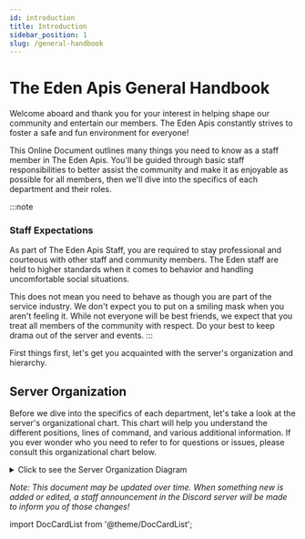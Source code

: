 ```yaml
---
id: introduction
title: Introduction
sidebar_position: 1
slug: /general-handbook
---
```


# The Eden Apis General Handbook

Welcome aboard and thank you for your interest in helping shape our community and entertain our members.
The Eden Apis constantly strives to foster a safe and fun environment for everyone!

This Online Document outlines many things you need to know as a staff member in The Eden Apis. You'll be guided through basic staff responsibilities to better assist the community and make it as enjoyable as possible for all members, then we'll dive into the specifics of each department and their roles.

:::note

### Staff Expectations

As part of The Eden Apis Staff, you are required to stay professional and courteous with other staff and community members. The Eden staff are held to higher standards when it comes to behavior and handling uncomfortable social situations.

This does not mean you need to behave as though you are part of the service industry. We don't expect you to put on a smiling mask when you aren't feeling it. While not everyone will be best friends, we expect that you treat all members of the community with respect.
Do your best to keep drama out of the server and events.
:::

First things first, let's get you acquainted with the server's organization and hierarchy.

## Server Organization

Before we dive into the specifics of each department, let's take a look at the server's organizational chart. This chart will help you understand the different positions, lines of command, and various additional information. If you ever wonder who you need to refer to for questions or issues, please consult this organizational chart below.

<details>
  <summary>Click to see the Server Organization Diagram</summary>
  <img src={require("../../static/img/organigram.png").default} alt="Organigram of staff" />
</details>

_Note: This document may be updated over time. When something new is added or edited, a staff announcement in the Discord server will be made to inform you of those changes!_

import DocCardList from '@theme/DocCardList';

<DocCardList />
